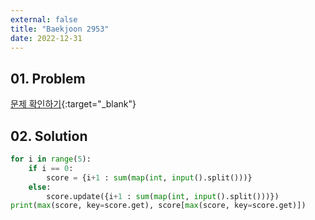 ```yaml
---
external: false
title: "Baekjoon 2953"
date: 2022-12-31
---
```


## 01. Problem

[문제 확인하기](https://www.acmicpc.net/problem/2953){:target="_blank"}

## 02. Solution

```Python
for i in range(5):
    if i == 0: 
        score = {i+1 : sum(map(int, input().split()))}
    else:
        score.update({i+1 : sum(map(int, input().split()))})
print(max(score, key=score.get), score[max(score, key=score.get)])
```
